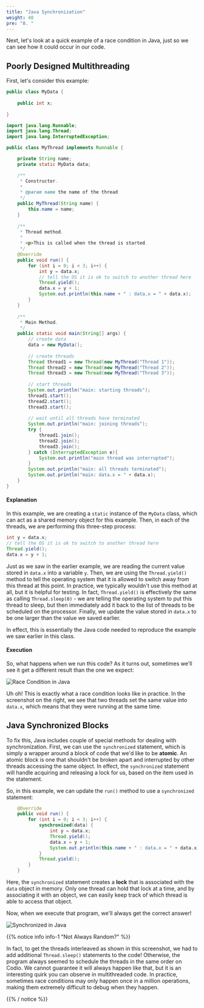 ```yaml
---
title: "Java Synchronization"
weight: 40
pre: "8. "
---
```

Next, let's look at a quick example of a race condition in Java, just so we can see how it could occur in our code.

## Poorly Designed Multithreading

First, let's consider this example:

```java
public class MyData {
    
    public int x;
    
}
```

```java
import java.lang.Runnable;
import java.lang.Thread;
import java.lang.InterruptedException;

public class MyThread implements Runnable {

    private String name;
    private static MyData data;

    /**
     * Constructor.
     * 
     * @param name the name of the thread
     */
    public MyThread(String name) {
        this.name = name;
    }
    
    /**
     * Thread method.
     * 
     * <p>This is called when the thread is started.
     */
    @Override
    public void run() {
        for (int i = 0; i < 3; i++) {
            int y = data.x;
            // tell the OS it is ok to switch to another thread here
            Thread.yield();
            data.x = y + 1;
            System.out.println(this.name + " : data.x = " + data.x);
        }
    }
    
    /**
     * Main Method.
     */
    public static void main(String[] args) {
        // create data
        data = new MyData();
        
        // create threads
        Thread thread1 = new Thread(new MyThread("Thread 1"));
        Thread thread2 = new Thread(new MyThread("Thread 2"));
        Thread thread3 = new Thread(new MyThread("Thread 3"));
        
        // start threads
        System.out.println("main: starting threads");
        thread1.start();
        thread2.start();
        thread3.start();
        
        // wait until all threads have terminated
        System.out.println("main: joining threads");
        try {
            thread1.join();
            thread2.join();
            thread3.join();
        } catch (InterruptedException e){
            System.out.println("main thread was interrupted");
        }
        System.out.println("main: all threads terminated");
        System.out.println("main: data.x = " + data.x);
    }
}
```

#### Explanation

In this example, we are creating a `static` instance of the `MyData` class, which can act as a shared memory object for this example. Then, in each of the threads, we are performing this three-step process:

```java
int y = data.x;
// tell the OS it is ok to switch to another thread here
Thread.yield();
data.x = y + 1;
```

Just as we saw in the earlier example, we are reading the current value stored in `data.x` into a variable `y`. Then, we are using the `Thread.yield()` method to tell the operating system that it is allowed to switch away from this thread at this point. In practice, we typically wouldn't use this method at all, but it is helpful for testing. In fact, `Thread.yield()` is effectively the same as calling `Thread.sleep(0)` - we are telling the operating system to put this thread to sleep, but then immediately add it back to the list of threads to be scheduled on the processor. Finally, we update the value stored in `data.x` to be one larger than the value we saved earlier. 

In effect, this is essentially the Java code needed to reproduce the example we saw earlier in this class.

#### Execution

So, what happens when we run this code? As it turns out, sometimes we'll see it get a different result than the one we expect:

![Race Condition in Java](/cc410/images/10/java_race.png)

Uh oh! This is exactly what a race condition looks like in practice. In the screenshot on the right, we see that two threads set the same value into `data.x`, which means that they were running at the same time. 

## Java Synchronized Blocks

To fix this, Java includes couple of special methods for dealing with synchronization. First, we can use the `synchronized` statement, which is simply a wrapper around a block of code that we'd like to be **atomic**. An atomic block is one that shouldn't be broken apart and interrupted by other threads accessing the same object. In effect, the `synchronized` statement will handle acquiring and releasing a lock for us, based on the item used in the statement.

So, in this example, we can update the `run()` method to use a `synchronized` statement:

```java
    @Override
    public void run() {
        for (int i = 0; i < 3; i++) {
            synchronized(data) {
                int y = data.x;
                Thread.yield();
                data.x = y + 1;
                System.out.println(this.name + " : data.x = " + data.x);
            }
            Thread.yield();
        }
    }
```

Here, the `synchronized` statement creates a **lock** that is associated with the `data` object in memory. Only one thread can hold that lock at a time, and by associating it with an object, we can easily keep track of which thread is able to access that object. 

Now, when we execute that program, we'll always get the correct answer!

![Synchronized in Java](/cc410/images/10/java_synch.png)

{{% notice info info-1 "Not Always Random?" %}}

In fact, to get the threads interleaved as shown in this screenshot, we had to add additional `Thread.sleep()` statements to the code! Otherwise, the program always seemed to schedule the threads in the same order on Codio. We cannot guarantee it will always happen like that, but it is an interesting quirk you can observe in multithreaded code. In practice, sometimes race conditions may only happen once in a million operations, making them extremely difficult to debug when they happen.

{{% / notice %}}


